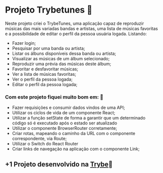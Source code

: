 # Projeto Trybetunes 🎵

Neste projeto criei o TrybeTunes, uma aplicação capaz de reproduzir músicas das mais variadas bandas e artistas, uma lista de músicas favoritas e a possibilidade de editar o perfil da pessoa usuária logada. Listando:

* Fazer login;
* Pesquisar por uma banda ou artista;
* Listar os álbuns disponíveis dessa banda ou artista;
* Visualizar as músicas de um álbum selecionado;
* Reproduzir uma prévia das músicas deste álbum;
* Favoritar e desfavoritar músicas;
* Ver a lista de músicas favoritas;
* Ver o perfil da pessoa logada;
* Editar o perfil da pessoa logada;

### Com este projeto fiquei muito bom em: 💪

* Fazer requisições e consumir dados vindos de uma API;
* Utilizar os ciclos de vida de um componente React;
* Utilizar a função setState de forma a garantir que um determinado código só é executado após o estado ser atualizado
* Utilizar o componente BrowserRouter corretamente;
* Criar rotas, mapeando o caminho da URL com o componente correspondente, via Route;
* Utilizar o Switch do React Router
* Criar links de navegação na aplicação com o componente Link;

## +1 Projeto desenvolvido na [Trybe](https://www.betrybe.com/)💚
